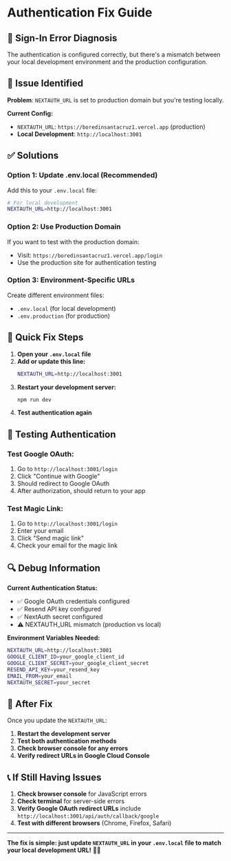 # Authentication Fix Guide

## 🔐 Sign-In Error Diagnosis

The authentication is configured correctly, but there's a mismatch between your local development environment and the production configuration.

## 🚨 Issue Identified

**Problem**: `NEXTAUTH_URL` is set to production domain but you're testing locally.

**Current Config:**
- `NEXTAUTH_URL`: `https://boredinsantacruz1.vercel.app` (production)
- **Local Development**: `http://localhost:3001`

## ✅ Solutions

### Option 1: Update .env.local (Recommended)

Add this to your `.env.local` file:

```bash
# For local development
NEXTAUTH_URL=http://localhost:3001
```

### Option 2: Use Production Domain

If you want to test with the production domain:
- Visit: `https://boredinsantacruz1.vercel.app/login`
- Use the production site for authentication testing

### Option 3: Environment-Specific URLs

Create different environment files:
- `.env.local` (for local development)
- `.env.production` (for production)

## 🔧 Quick Fix Steps

1. **Open your `.env.local` file**
2. **Add or update this line:**
   ```bash
   NEXTAUTH_URL=http://localhost:3001
   ```
3. **Restart your development server:**
   ```bash
   npm run dev
   ```
4. **Test authentication again**

## 🧪 Testing Authentication

### Test Google OAuth:
1. Go to `http://localhost:3001/login`
2. Click "Continue with Google"
3. Should redirect to Google OAuth
4. After authorization, should return to your app

### Test Magic Link:
1. Go to `http://localhost:3001/login`
2. Enter your email
3. Click "Send magic link"
4. Check your email for the magic link

## 🔍 Debug Information

**Current Authentication Status:**
- ✅ Google OAuth credentials configured
- ✅ Resend API key configured
- ✅ NextAuth secret configured
- ⚠️ NEXTAUTH_URL mismatch (production vs local)

**Environment Variables Needed:**
```bash
NEXTAUTH_URL=http://localhost:3001
GOOGLE_CLIENT_ID=your_google_client_id
GOOGLE_CLIENT_SECRET=your_google_client_secret
RESEND_API_KEY=your_resend_key
EMAIL_FROM=your_email
NEXTAUTH_SECRET=your_secret
```

## 🚀 After Fix

Once you update the `NEXTAUTH_URL`:

1. **Restart the development server**
2. **Test both authentication methods**
3. **Check browser console for any errors**
4. **Verify redirect URLs in Google Cloud Console**

## 📞 If Still Having Issues

1. **Check browser console** for JavaScript errors
2. **Check terminal** for server-side errors
3. **Verify Google OAuth redirect URLs** include `http://localhost:3001/api/auth/callback/google`
4. **Test with different browsers** (Chrome, Firefox, Safari)

---

**The fix is simple: just update `NEXTAUTH_URL` in your `.env.local` file to match your local development URL!** 🔧✨

